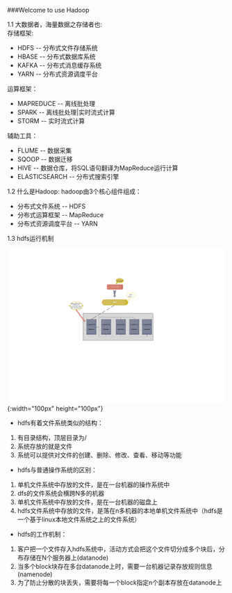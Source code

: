 ###Welcome to use Hadoop

1.1 大数据者，海量数据之存储者也:  
  存储框架:  
  * HDFS -- 分布式文件存储系统  
  * HBASE -- 分布式数据库系统  
  * KAFKA -- 分布式消息缓存系统  
  * YARN -- 分布式资源调度平台  
  

  运算框架：  
  * MAPREDUCE -- 离线批处理  
  * SPARK -- 离线批处理|实时流式计算  
  * STORM --  实时流式计算  

辅助工具：  
  * FLUME -- 数据采集  
  * SQOOP -- 数据迁移  
  * HIVE -- 数据仓库，将SQL语句翻译为MapReduce运行计算
  * ELASTICSEARCH -- 分布式搜索引擎
  

1.2 什么是Hadoop:
hadoop由3个核心组件组成：  
* 分布式文件系统 -- HDFS  
* 分布式运算框架 -- MapReduce  
* 分布式资源调度平台 -- YARN  

1.3 hdfs运行机制

![HDFSA示意图](images/hdfs原理1.png "hdfs原理图") {:width="100px" height="100px"}



* hdfs有着文件系统类似的结构：  
1.  有目录结构，顶层目录为/  
2. 系统存放的就是文件  
3. 系统可以提供对文件的创建、删除、修改、查看、移动等功能

* hdfs与普通操作系统的区别：
1. 单机文件系统中存放的文件，是在一台机器的操作系统中  
2. dfs的文件系统会横跨N多的机器  
3. 单机文件系统中存放的文件，是在一台机器的磁盘上  
4. hdfs文件系统中存放的文件，是落在n多机器的本地单机文件系统中（hdfs是一个基于linux本地文件系统之上的文件系统）

* hdfs的工作机制：
1. 客户把一个文件存入hdfs系统中，活动方式会把这个文件切分成多个块后，分布存储在N个服务器上(datanode)  
2. 当多个block块存在多台datanode上时，需要一台机器记录存放规则信息(namenode)  
3. 为了防止分散的块丢失，需要将每一个block指定n个副本存放在datanode上
